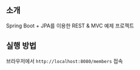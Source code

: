 ## 소개
Spring Boot + JPA를 이용한 REST & MVC 예제 프로젝트

## 실행 방법
브라우저에서 `http://localhost:8080/members` 접속
